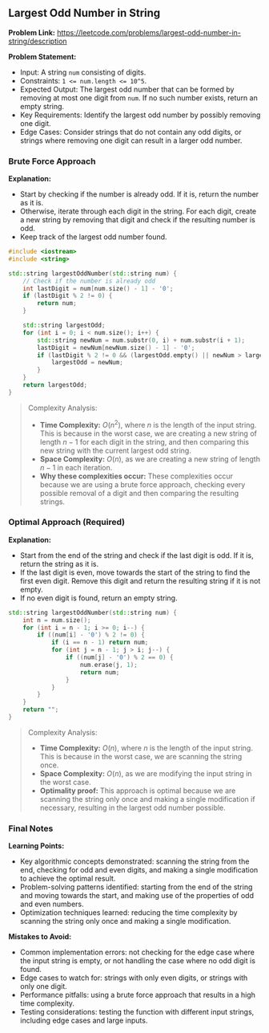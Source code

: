 ## Largest Odd Number in String
**Problem Link:** https://leetcode.com/problems/largest-odd-number-in-string/description

**Problem Statement:**
- Input: A string `num` consisting of digits.
- Constraints: `1 <= num.length <= 10^5`.
- Expected Output: The largest odd number that can be formed by removing at most one digit from `num`. If no such number exists, return an empty string.
- Key Requirements: Identify the largest odd number by possibly removing one digit.
- Edge Cases: Consider strings that do not contain any odd digits, or strings where removing one digit can result in a larger odd number.

### Brute Force Approach

**Explanation:**
- Start by checking if the number is already odd. If it is, return the number as it is.
- Otherwise, iterate through each digit in the string. For each digit, create a new string by removing that digit and check if the resulting number is odd.
- Keep track of the largest odd number found.

```cpp
#include <iostream>
#include <string>

std::string largestOddNumber(std::string num) {
    // Check if the number is already odd
    int lastDigit = num[num.size() - 1] - '0';
    if (lastDigit % 2 != 0) {
        return num;
    }

    std::string largestOdd;
    for (int i = 0; i < num.size(); i++) {
        std::string newNum = num.substr(0, i) + num.substr(i + 1);
        lastDigit = newNum[newNum.size() - 1] - '0';
        if (lastDigit % 2 != 0 && (largestOdd.empty() || newNum > largestOdd)) {
            largestOdd = newNum;
        }
    }
    return largestOdd;
}
```

> Complexity Analysis:
> - **Time Complexity:** $O(n^2)$, where $n$ is the length of the input string. This is because in the worst case, we are creating a new string of length $n-1$ for each digit in the string, and then comparing this new string with the current largest odd string.
> - **Space Complexity:** $O(n)$, as we are creating a new string of length $n-1$ in each iteration.
> - **Why these complexities occur:** These complexities occur because we are using a brute force approach, checking every possible removal of a digit and then comparing the resulting strings.

### Optimal Approach (Required)

**Explanation:**
- Start from the end of the string and check if the last digit is odd. If it is, return the string as it is.
- If the last digit is even, move towards the start of the string to find the first even digit. Remove this digit and return the resulting string if it is not empty.
- If no even digit is found, return an empty string.

```cpp
std::string largestOddNumber(std::string num) {
    int n = num.size();
    for (int i = n - 1; i >= 0; i--) {
        if ((num[i] - '0') % 2 != 0) {
            if (i == n - 1) return num;
            for (int j = n - 1; j > i; j--) {
                if ((num[j] - '0') % 2 == 0) {
                    num.erase(j, 1);
                    return num;
                }
            }
        }
    }
    return "";
}
```

> Complexity Analysis:
> - **Time Complexity:** $O(n)$, where $n$ is the length of the input string. This is because in the worst case, we are scanning the string once.
> - **Space Complexity:** $O(n)$, as we are modifying the input string in the worst case.
> - **Optimality proof:** This approach is optimal because we are scanning the string only once and making a single modification if necessary, resulting in the largest odd number possible.

### Final Notes

**Learning Points:**
- Key algorithmic concepts demonstrated: scanning the string from the end, checking for odd and even digits, and making a single modification to achieve the optimal result.
- Problem-solving patterns identified: starting from the end of the string and moving towards the start, and making use of the properties of odd and even numbers.
- Optimization techniques learned: reducing the time complexity by scanning the string only once and making a single modification.

**Mistakes to Avoid:**
- Common implementation errors: not checking for the edge case where the input string is empty, or not handling the case where no odd digit is found.
- Edge cases to watch for: strings with only even digits, or strings with only one digit.
- Performance pitfalls: using a brute force approach that results in a high time complexity.
- Testing considerations: testing the function with different input strings, including edge cases and large inputs.